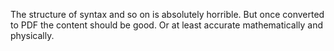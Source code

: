 The structure of syntax and so on is absolutely horrible. But once converted to PDF the content should be good. Or at least accurate mathematically and physically.
